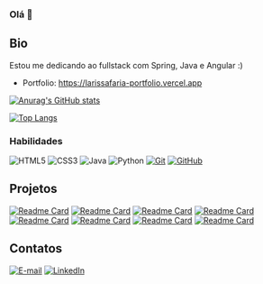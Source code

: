 ### Olá 👋

## Bio

Estou me dedicando ao fullstack com Spring, Java e Angular :)
- Portfolio: https://larissafaria-portfolio.vercel.app

[![Anurag's GitHub stats](https://github-readme-stats.vercel.app/api?username=larifar&theme=cobalt)](https://github.com/anuraghazra/github-readme-stats)

[![Top Langs](https://github-readme-stats.vercel.app/api/top-langs/?username=larifar&layout=compact)](https://github.com/anuraghazra/github-readme-stats)

### Habilidades
![HTML5](https://img.shields.io/badge/HTML-000?style=for-the-badge&logo=html5&logoColor=30A3DC)
![CSS3](https://img.shields.io/badge/CSS3-000?style=for-the-badge&logo=css3&logoColor=E94D5F)
![Java](https://img.shields.io/badge/Java-000?style=for-the-badge&logo=java)
![Python](https://img.shields.io/badge/Python-000?style=for-the-badge&logo=python)
[![Git](https://img.shields.io/badge/Git-000?style=for-the-badge&logo=git&logoColor=E94D5F)](https://git-scm.com/doc) 
[![GitHub](https://img.shields.io/badge/GitHub-000?style=for-the-badge&logo=github&logoColor=30A3DC)](https://docs.github.com/)

## Projetos
[![Readme Card](https://github-readme-stats.vercel.app/api/pin/?username=larifar&repo=brasileirao-api)](https://github.com/larifar/brasileirao-api)
[![Readme Card](https://github-readme-stats.vercel.app/api/pin/?username=larifar&repo=angular-small-crud-project)](https://github.com/larifar/angular-small-crud-project)
[![Readme Card](https://github-readme-stats.vercel.app/api/pin/?username=larifar&repo=calculadora-racao)](https://github.com/larifar/calculadora-racao)
[![Readme Card](https://github-readme-stats.vercel.app/api/pin/?username=larifar&repo=GeradorSenhaJava)](https://github.com/larifar/GeradorSenhaJava)
[![Readme Card](https://github-readme-stats.vercel.app/api/pin/?username=larifar&repo=Resumee)](https://github.com/larifar/Resumee)
[![Readme Card](https://github-readme-stats.vercel.app/api/pin/?username=larifar&repo=dia-dos-namorados)](https://github.com/larifar/dia-dos-namorados)
[![Readme Card](https://github-readme-stats.vercel.app/api/pin/?username=larifar&repo=Alurabook)](https://github.com/larifar/Alurabook)
[![Readme Card](https://github-readme-stats.vercel.app/api/pin/?username=larifar&repo=Lista_Tarefas_Codarme)](https://github.com/larifar/Lista_Tarefas_Codarme)


## Contatos
[![E-mail](https://img.shields.io/badge/-Email-000?style=for-the-badge&logo=microsoft-outlook&logoColor=E94D5F)](mailto:lari.f4ria@gmail.com)
[![LinkedIn](https://img.shields.io/badge/-LinkedIn-000?style=for-the-badge&logo=linkedin&logoColor=30A3DC)](https://www.linkedin.com/in/larissa-faria-silva-816692251/)
